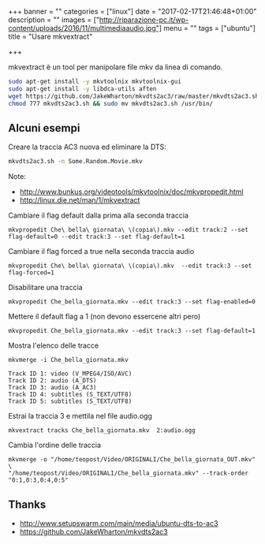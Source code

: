 +++
banner = ""
categories = ["linux"]
date = "2017-02-17T21:46:48+01:00"
description = ""
images = ["http://riparazione-pc.it/wp-content/uploads/2016/11/multimediaaudio.jpg"]
menu = ""
tags = ["ubuntu"]
title = "Usare mkvextract"

+++

mkvextract è un tool per manipolare file mkv da linea di comando.

``` bash
sudo apt-get install -y mkvtoolnix mkvtoolnix-gui
sudo apt-get install -y libdca-utils aften
wget https://github.com/JakeWharton/mkvdts2ac3/raw/master/mkvdts2ac3.sh
chmod 777 mkvdts2ac3.sh && sudo mv mkvdts2ac3.sh /usr/bin/
```

## Alcuni esempi

Creare la traccia AC3 nuova ed eliminare la DTS:

```bash
mkvdts2ac3.sh -n Some.Random.Movie.mkv
```

Note:

* http://www.bunkus.org/videotools/mkvtoolnix/doc/mkvpropedit.html
* http://linux.die.net/man/1/mkvextract


Cambiare il flag default dalla prima alla seconda traccia

    mkvpropedit Che\ bella\ giornata\ \(copia\).mkv --edit track:2 --set flag-default=0 --edit track:3 --set flag-default=1

Cambiare il flag forced a true nella seconda traccia audio

    mkvpropedit Che\ bella\ giornata\ \(copia\).mkv  --edit track:3 --set flag-forced=1

Disabilitare una traccia

    mkvpropedit Che_bella_giornata.mkv --edit track:3 --set flag-enabled=0

Mettere il default flag a 1 (non devono essercene altri pero)

    mkvpropedit Che_bella_giornata.mkv --edit track:3 --set flag-default=1

Mostra l'elenco delle tracce

    mkvmerge -i Che_bella_giornata.mkv

    Track ID 1: video (V_MPEG4/ISO/AVC)
    Track ID 2: audio (A_DTS)
    Track ID 3: audio (A_AC3)
    Track ID 4: subtitles (S_TEXT/UTF8)
    Track ID 5: subtitles (S_TEXT/UTF8)

Estrai la traccia 3 e mettila nel file audio.ogg

    mkvextract tracks Che_bella_giornata.mkv  2:audio.ogg

Cambia l'ordine delle traccia

    mkvmerge -o "/home/teopost/Video/ORIGINALI/Che_bella_giornata_OUT.mkv" \
    "/home/teopost/Video/ORIGINALI/Che_bella_giornata.mkv" --track-order "0:1,0:3,0:4,0:5"

## Thanks

- http://www.setupswarm.com/main/media/ubuntu-dts-to-ac3
- https://github.com/JakeWharton/mkvdts2ac3
